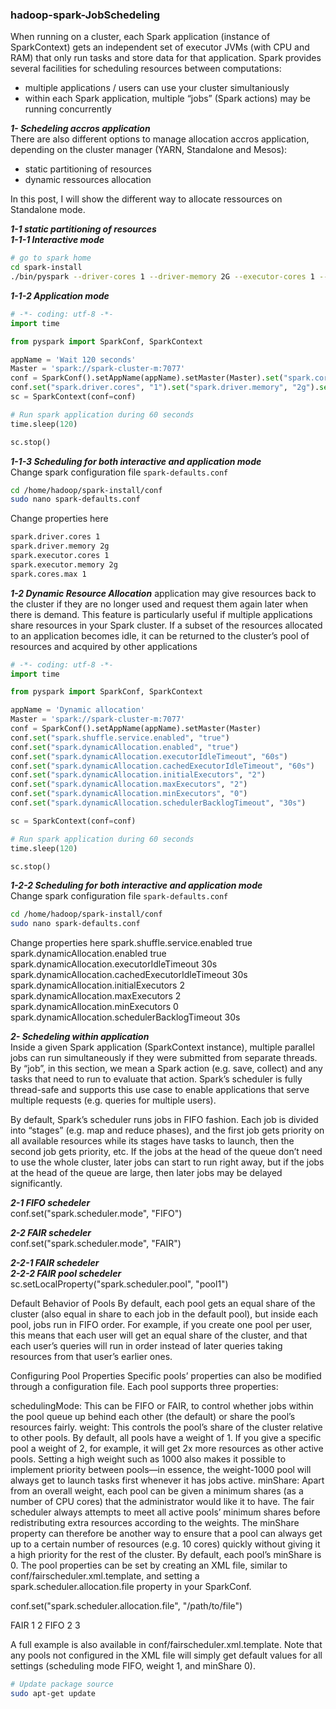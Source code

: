 ### hadoop-spark-JobSchedeling  

When running on a cluster, each Spark application (instance of SparkContext) gets an independent set of executor JVMs (with CPU and RAM) that only run tasks and store data for that application. Spark provides several facilities for scheduling resources between computations:
 - multiple applications / users can use your cluster simultaniously  
 - within each Spark application, multiple “jobs” (Spark actions) may be running concurrently  

**_1- Schedeling accros application_**  
There are also different options to manage allocation accros application, depending on the cluster manager (YARN, Standalone and Mesos):
- static partitioning of resources
- dynamic ressources allocation

In this post, I will show the different way to allocate ressources on Standalone mode.

**_1-1 static partitioning of resources_**  
**_1-1-1 Interactive mode_**

```sh
# go to spark home
cd spark-install
./bin/pyspark --driver-cores 1 --driver-memory 2G --executor-cores 1 --executor-memory 2G

```

**_1-1-2 Application mode_**

```python
# -*- coding: utf-8 -*-
import time

from pyspark import SparkConf, SparkContext

appName = 'Wait 120 seconds'
Master = 'spark://spark-cluster-m:7077'
conf = SparkConf().setAppName(appName).setMaster(Master).set("spark.cores.max", "1")
conf.set("spark.driver.cores", "1").set("spark.driver.memory", "2g").set("spark.executor-cores", "1").set("spark.executor.memory", "2g")
sc = SparkContext(conf=conf)

# Run spark application during 60 seconds
time.sleep(120)

sc.stop()

```

**_1-1-3 Scheduling for both interactive and application mode_**  
Change spark configuration file `spark-defaults.conf`

```sh
cd /home/hadoop/spark-install/conf
sudo nano spark-defaults.conf
```

Change properties here
```sh
spark.driver.cores 1
spark.driver.memory 2g
spark.executor.cores 1
spark.executor.memory 2g
spark.cores.max 1
```


**_1-2 Dynamic Resource Allocation_**
application may give resources back to the cluster if they are no longer used and request them again later when there is demand. This feature is particularly useful if multiple applications share resources in your Spark cluster. If a subset of the resources allocated to an application becomes idle, it can be returned to the cluster’s pool of resources and acquired by other applications

```python
# -*- coding: utf-8 -*-
import time

from pyspark import SparkConf, SparkContext

appName = 'Dynamic allocation'
Master = 'spark://spark-cluster-m:7077'
conf = SparkConf().setAppName(appName).setMaster(Master)
conf.set("spark.shuffle.service.enabled", "true")
conf.set("spark.dynamicAllocation.enabled", "true")
conf.set("spark.dynamicAllocation.executorIdleTimeout", "60s")
conf.set("spark.dynamicAllocation.cachedExecutorIdleTimeout", "60s")
conf.set("spark.dynamicAllocation.initialExecutors", "2")
conf.set("spark.dynamicAllocation.maxExecutors", "2")
conf.set("spark.dynamicAllocation.minExecutors", "0")
conf.set("spark.dynamicAllocation.schedulerBacklogTimeout", "30s")

sc = SparkContext(conf=conf)

# Run spark application during 60 seconds
time.sleep(120)

sc.stop()

```

**_1-2-2 Scheduling for both interactive and application mode_**  
Change spark configuration file `spark-defaults.conf`

```sh
cd /home/hadoop/spark-install/conf
sudo nano spark-defaults.conf
```

Change properties here
spark.shuffle.service.enabled true 
spark.dynamicAllocation.enabled true 
spark.dynamicAllocation.executorIdleTimeout 30s
spark.dynamicAllocation.cachedExecutorIdleTimeout 30s 
spark.dynamicAllocation.initialExecutors 2 
spark.dynamicAllocation.maxExecutors 2 
spark.dynamicAllocation.minExecutors 0 
spark.dynamicAllocation.schedulerBacklogTimeout 30s

**_2- Schedeling within application_**  
Inside a given Spark application (SparkContext instance), multiple parallel jobs can run simultaneously if they were submitted from separate threads. By “job”, in this section, we mean a Spark action (e.g. save, collect) and any tasks that need to run to evaluate that action. Spark’s scheduler is fully thread-safe and supports this use case to enable applications that serve multiple requests (e.g. queries for multiple users).

By default, Spark’s scheduler runs jobs in FIFO fashion. Each job is divided into “stages” (e.g. map and reduce phases), and the first job gets priority on all available resources while its stages have tasks to launch, then the second job gets priority, etc. If the jobs at the head of the queue don’t need to use the whole cluster, later jobs can start to run right away, but if the jobs at the head of the queue are large, then later jobs may be delayed significantly.

**_2-1 FIFO schedeler_**  
conf.set("spark.scheduler.mode", "FIFO")

**_2-2 FAIR schedeler_**  
conf.set("spark.scheduler.mode", "FAIR")

**_2-2-1 FAIR schedeler_**  
**_2-2-2 FAIR pool schedeler_**  
sc.setLocalProperty("spark.scheduler.pool", "pool1")

Default Behavior of Pools
By default, each pool gets an equal share of the cluster (also equal in share to each job in the default pool), but inside each pool, jobs run in FIFO order. For example, if you create one pool per user, this means that each user will get an equal share of the cluster, and that each user’s queries will run in order instead of later queries taking resources from that user’s earlier ones.

Configuring Pool Properties
Specific pools’ properties can also be modified through a configuration file. Each pool supports three properties:

schedulingMode: This can be FIFO or FAIR, to control whether jobs within the pool queue up behind each other (the default) or share the pool’s resources fairly.
weight: This controls the pool’s share of the cluster relative to other pools. By default, all pools have a weight of 1. If you give a specific pool a weight of 2, for example, it will get 2x more resources as other active pools. Setting a high weight such as 1000 also makes it possible to implement priority between pools—in essence, the weight-1000 pool will always get to launch tasks first whenever it has jobs active.
minShare: Apart from an overall weight, each pool can be given a minimum shares (as a number of CPU cores) that the administrator would like it to have. The fair scheduler always attempts to meet all active pools’ minimum shares before redistributing extra resources according to the weights. The minShare property can therefore be another way to ensure that a pool can always get up to a certain number of resources (e.g. 10 cores) quickly without giving it a high priority for the rest of the cluster. By default, each pool’s minShare is 0.
The pool properties can be set by creating an XML file, similar to conf/fairscheduler.xml.template, and setting a spark.scheduler.allocation.file property in your SparkConf.

conf.set("spark.scheduler.allocation.file", "/path/to/file")

<?xml version="1.0"?>
<allocations>
  <pool name="production">
    <schedulingMode>FAIR</schedulingMode>
    <weight>1</weight>
    <minShare>2</minShare>
  </pool>
  <pool name="test">
    <schedulingMode>FIFO</schedulingMode>
    <weight>2</weight>
    <minShare>3</minShare>
  </pool>
</allocations>

A full example is also available in conf/fairscheduler.xml.template. Note that any pools not configured in the XML file will simply get default values for all settings (scheduling mode FIFO, weight 1, and minShare 0).


 
```sh
# Update package source
sudo apt-get update
```
